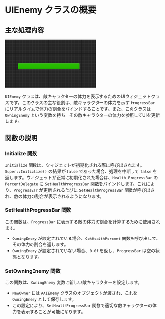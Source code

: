 # UIEnemy クラスの概要

## 主な処理内容

![UI_Enemy](Images/UI_Enemy.png)

`UIEnemy` クラスは、敵キャラクターの体力を表示するためのUIウィジェットクラスです。このクラスの主な役割は、敵キャラクターの体力を示す `ProgressBar` にリアルタイムで体力の割合をバインドすることです。また、このクラスは `OwningEnemy` という変数を持ち、その敵キャラクターの体力を参照してUIを更新します。

## 関数の説明

### Initialize 関数

`Initialize` 関数は、ウィジェットが初期化される際に呼び出されます。`Super::Initialize()` の結果が `false` であった場合、処理を中断して `false` を返します。ウィジェットが正常に初期化された場合は、`Health_ProgressBar` の `PercentDelegate` に `SetHealthProgressBar` 関数をバインドします。これにより、`ProgressBar` が更新されるたびに `SetHealthProgressBar` 関数が呼び出され、敵の体力の割合が表示されるようになります。

### SetHealthProgressBar 関数

この関数は、`ProgressBar` に表示する敵の体力の割合を計算するために使用されます。

- `OwningEnemy` が設定されている場合、`GetHealthPercent` 関数を呼び出して、その体力の割合を返します。
- `OwningEnemy` が設定されていない場合、`0.0f` を返し、`ProgressBar` は空の状態となります。

### SetOwningEnemy 関数

この関数は、`OwningEnemy` 変数に新しい敵キャラクターを設定します。

- `NewOwner` には `AAIEnemy` クラスのオブジェクトが渡され、これを `OwningEnemy` として保存します。
- この設定により、`SetHealthProgressBar` 関数で適切な敵キャラクターの体力を表示することが可能になります。